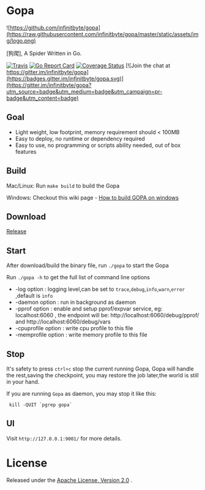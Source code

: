 # Gopa #

![https://github.com/infinitbyte/gopa](https://raw.githubusercontent.com/infinitbyte/gopa/master/static/assets/img/logo.png)

[狗爬], A Spider Written in Go.

[![Travis](https://travis-ci.org/infinitbyte/gopa.svg?branch=master)](https://travis-ci.org/infinitbyte/gopa)
[![Go Report Card](https://goreportcard.com/badge/github.com/infinitbyte/gopa)](https://goreportcard.com/report/github.com/infinitbyte/gopa)
[![Coverage Status](https://coveralls.io/repos/github/infinitbyte/gopa/badge.svg?branch=master)](https://coveralls.io/github/infinitbyte/gopa?branch=master)
[![Join the chat at https://gitter.im/infinitbyte/gopa](https://badges.gitter.im/infinitbyte/gopa.svg)](https://gitter.im/infinitbyte/gopa?utm_source=badge&utm_medium=badge&utm_campaign=pr-badge&utm_content=badge)


## Goal

* Light weight, low footprint, memory requirement should < 100MB
* Easy to deploy, no runtime or dependency required
* Easy to use, no programming or scripts ability needed, out of box features


## Build

Mac/Linux: Run `make build` to build the Gopa

Windows:  Checkout this wiki page - [How to build GOPA on windows](https://github.com/infinitbyte/gopa/wiki/How-to-build-GOPA-on-windows)


## Download

[Release](https://github.com/infinitbyte/gopa/releases)


## Start

After download/build the binary file, run `./gopa` to start the Gopa 

Run `./gopa -h` to get the full list of command line options

* -log option : logging level,can be set to `trace`,`debug`,`info`,`warn`,`error` ,default is `info`
* -daemon option : run in background as daemon
* -pprof option : enable and setup pprof/expvar service, eg: localhost:6060 , the endpoint will be: http://localhost:6060/debug/pprof/ and http://localhost:6060/debug/vars
* -cpuprofile option : write cpu profile to this file
* -memprofile option : write memory profile to this file


## Stop

It's safety to press `ctrl+c` stop the current running Gopa, Gopa will handle the rest,saving the checkpoint,
you may restore the job later,the world is still in your hand.

If you are running `Gopa` as daemon, you may stop it like this:

```
 kill -QUIT `pgrep gopa`
```

## UI

Visit `http://127.0.0.1:9001/` for more details.


License
=======
Released under the [Apache License, Version 2.0](https://github.com/infinitbyte/gopa/blob/master/LICENSE) .
